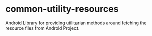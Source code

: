 # common-utility-resources
Android Library for providing utilitarian methods around fetching the resource files from Android Project.
